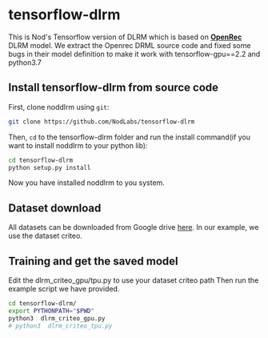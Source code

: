 # tensorflow-dlrm
This is Nod's Tensorflow version of DLRM which is based on [**OpenRec**](http://www.openrec.ai/) DLRM model. We extract the Openrec DRML source code and fixed some bugs in their model definition to make it work with tensorflow-gpu==2.2 and python3.7


## Install tensorflow-dlrm from source code ##

First, clone noddlrm using `git`:

```sh
git clone https://github.com/NodLabs/tensorflow-dlrm
```

Then, `cd` to the tensorflow-dlrm folder and run the install command(if you want to install 
noddlrm to your python lib):

```sh
cd tensorflow-dlrm
python setup.py install
```
Now you have installed noddlrm to you system.

## Dataset download

All datasets can be downloaded from Google drive [here](https://drive.google.com/drive/folders/1taJ91txiMAWBMUtezc_N5gaYuTEpvW_e?usp=sharing).
In our example, we use the dataset criteo.

## Training and get the saved model
Edit the  dlrm_criteo_gpu/tpu.py to use your dataset criteo path
Then run the example script we have provided.
```sh
cd tensorflow-dlrm/
export PYTHONPATH="$PWD"
python3  dlrm_criteo_gpu.py
# python3  dlrm_criteo_tpu.py
```
